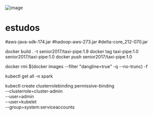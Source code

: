 ![image](https://user-images.githubusercontent.com/33993344/173132242-05da74c1-724b-4817-8d74-1a0d4967a974.png)




# estudos
#aws-java-sdk-174.jar
#hadoop-aws-273.jar
#delta-core_212-070.jar

docker build . -t senior2017/taxi-pipe:1.9
docker tag taxi-pipe:1.0 senior2017/taxi-pipe:1.0
docker push senior2017/taxi-pipe:1.0

docker rmi $(docker images --filter "dangline=true" -q --no-trunc) -f

kubectl get all -n spark



kubectl create clusterrolebinding permissive-binding \
  --clusterrole=cluster-admin \
  --user=admin \
  --user=kubelet \
  --group=system:serviceaccounts
